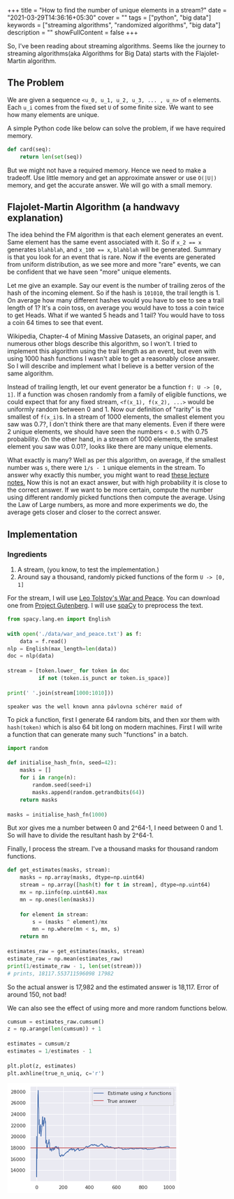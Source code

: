 +++
title = "How to find the number of unique elements in a stream?"
date = "2021-03-29T14:36:16+05:30"
cover = ""
tags = ["python", "big data"]
keywords = ["streaming algorithms", "randomized algorithms", "big data"]
description = ""
showFullContent = false
+++

So, I've been reading about streaming algorithms. Seems like the journey to streaming algorithms(aka Algorithms for Big Data) starts with the Flajolet-Martin algorithm. 

## The Problem
We are given a sequence `<u_0, u_1, u_2, u_3, ... , u_n>` of `n` elements. Each `u_i` comes from the fixed set `U` of some finite size. We want to see how many elements are unique. 

A simple Python code like below can solve the problem, if we have required memory.

```python
def card(seq):
    return len(set(seq))
```

But we might not have a required memory. Hence we need to make a tradeoff. Use little memory and get an approximate answer or use `O(|U|)` memory, and get the accurate answer. We will go with a small memory.

## Flajolet-Martin Algorithm (a handwavy explanation)

The idea behind the FM algorithm is that each element generates an event. Same element has the same event associated with it. So if `x_2 == x` generates `blahblah`, and `x_100 == x`, `blahblah` will be generated. Summary is that you look for an event that is rare. Now if the events are generated from uniform distribution, as we see more and more "rare" events, we can be confident that we have seen "more" unique elements. 

Let me give an example. Say our event is the number of trailing zeros of the hash of the incoming element. So if the hash is `101010`, the trail length is 1. On average how many different hashes would you have to see to see a trail length of 1? It's a coin toss, on average you would have to toss a coin twice to get Heads. What if we wanted 5 heads and 1 tail? You would have to toss a coin 64 times to see that event.

 Wikipedia, Chapter-4 of Mining Massive Datasets, an original paper, and numerous other blogs describe this algorithm, so I won't. I tried to implement this algorithm using the trail length as an event, but even with using 1000 hash functions I wasn't able to get a reasonably close answer. So I will describe and implement what I believe is a better version of the same algorithm.

Instead of trailing length, let our event generator be a function `f: U -> [0, 1]`. If a function was chosen randomly from a family of eligible functions, we could expect that for any fixed stream, `<f(x_1), f(x_2), ...>` would be uniformly random between 0 and 1. Now our definition of "rarity" is the smallest of `f(x_i)`s. In a stream of 1000 elements, the smallest element you saw was 0.7?, I don't think there are that many elements. Even if there were 2 unique elements, we should have seen the numbers `< 0.5` with 0.75 probability. On the other hand, in a stream of 1000 elements, the smallest element you saw was 0.01?, looks like there are many unique elements.

What exactly is many? Well as per this algorithm, on average, if the smallest number was `s`, there were `1/s - 1` unique elements in the stream. To answer why exactly this number, you might want to read [these lecture notes.](https://www.sketchingbigdata.org/fall20/lec/notes.pdf) Now this is not an exact answer, but with high probability it is close to the correct answer. If we want to be more certain, compute the number using different randomly picked functions then compute the average. Using the Law of Large numbers, as more and more experiments we do, the average gets closer and closer to the correct answer.

## Implementation

### Ingredients

1. A stream, (you know, to test the implementation.)
2. Around say a thousand, randomly picked functions of the form `U -> [0, 1]`

For the stream, I will use [Leo Tolstoy's War and Peace](https://en.wikipedia.org/wiki/War_and_Peace). You can download one from [Project Gutenberg](https://www.gutenberg.org/files/2600/2600-0.txt). I will use [spaCy](https://spacy.io/) to preprocess the text.

```python
from spacy.lang.en import English

with open('./data/war_and_peace.txt') as f:
    data = f.read()
nlp = English(max_length=len(data))
doc = nlp(data)

stream = [token.lower_ for token in doc 
          if not (token.is_punct or token.is_space)]

print(' '.join(stream[1000:1010]))
```

```text
speaker was the well known anna pávlovna schérer maid of
```

To pick a function, first I generate 64 random bits, and then xor them with `hash(token)` which is also 64 bit long on modern machines. First I will write a function that can generate many such "functions" in a batch. 

```python
import random

def initialise_hash_fn(n, seed=42):
    masks = []
    for i in range(n):
        random.seed(seed+i)
        masks.append(random.getrandbits(64))
    return masks

masks = initialise_hash_fn(1000)
```

But xor gives me a number between 0 and 2^64-1, I need between 0 and 1. So will have to divide the resultant hash by 2^64-1.

Finally, I process the stream. I've a thousand masks for thousand random functions.

```python 
def get_estimates(masks, stream):
    masks = np.array(masks, dtype=np.uint64)
    stream = np.array([hash(t) for t in stream], dtype=np.uint64)
    mx = np.iinfo(np.uint64).max
    mn = np.ones(len(masks))

    for element in stream:
        s = (masks ^ element)/mx
        mn = np.where(mn < s, mn, s)
    return mn

estimates_raw = get_estimates(masks, stream)
estimate_raw = np.mean(estimates_raw)
print(1/estimate_raw - 1, len(set(stream)))
# prints, 18117.553711596098 17982
```

So the actual answer is 17,982 and the estimated answer is 18,117. Error of around 150, not bad!

We can also see the effect of using more and more random functions below.

```python
cumsum = estimates_raw.cumsum()
z = np.arange(len(cumsum)) + 1

estimates = cumsum/z
estimates = 1/estimates - 1

plt.plot(z, estimates)
plt.axhline(true_n_uniq, c='r')
```

![plot](images/cumulative_effects.png)







[^1]: [Original Paper](http://algo.inria.fr/flajolet/Publications/FlMa85.pdf)